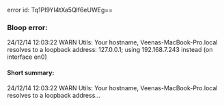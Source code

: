 error id: Tq1PI9YI4tXa5Qlf6eUWEg==
### Bloop error:

24/12/14 12:03:22 WARN Utils: Your hostname, Veenas-MacBook-Pro.local resolves to a loopback address: 127.0.0.1; using 192.168.7.243 instead (on interface en0)
#### Short summary: 

24/12/14 12:03:22 WARN Utils: Your hostname, Veenas-MacBook-Pro.local resolves to a loopback address...